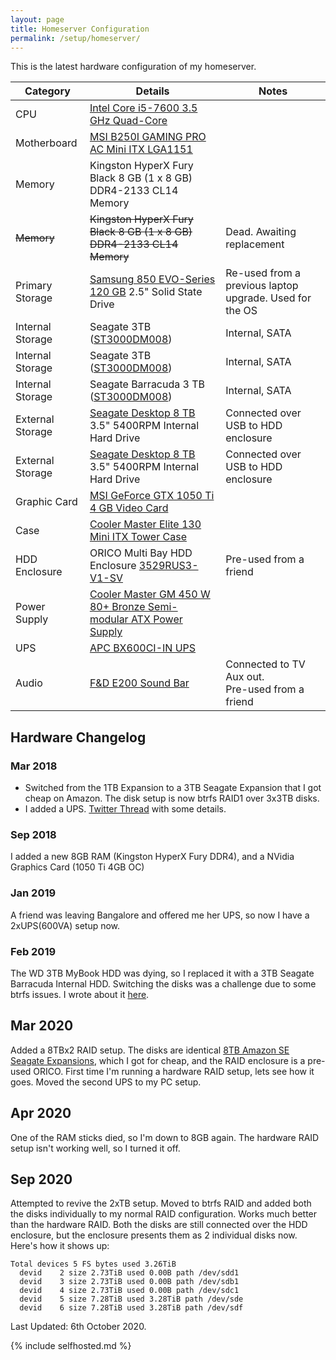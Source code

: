```yaml
---
layout: page
title: Homeserver Configuration
permalink: /setup/homeserver/
---
```


This is the latest hardware configuration of my homeserver.

Category|Details|Notes
----|-------|-----
CPU|[Intel Core i5-7600 3.5 GHz Quad-Core](https://ark.intel.com/content/www/us/en/ark/products/97150/intel-core-i5-7600-processor-6m-cache-up-to-4-10-ghz.html)
Motherboard|[MSI B250I GAMING PRO AC Mini ITX LGA1151](https://www.msi.com/Motherboard/B250I-GAMING-PRO-AC.html)
Memory|Kingston HyperX Fury Black 8 GB (1 x 8 GB) DDR4-2133 CL14 Memory
~~Memory~~|~~Kingston HyperX Fury Black 8 GB (1 x 8 GB) DDR4-2133 CL14 Memory~~|Dead. Awaiting replacement
Primary Storage|[Samsung 850 EVO-Series 120 GB](https://amzn.to/2I0QyfA) 2.5" Solid State Drive|Re-used from a previous laptop upgrade. Used for the OS
Internal Storage|Seagate 3TB ([ST3000DM008](https://amzn.to/36DfQKL))|Internal, SATA
Internal Storage|Seagate 3TB ([ST3000DM008](https://amzn.to/36DfQKL))|Internal, SATA
Internal Storage|Seagate Barracuda 3 TB ([ST3000DM008](https://amzn.to/2GE0F9l))|Internal, SATA
External Storage|[Seagate Desktop 8 TB](https://www.amazon.de/gp/product/B07DQBFQ2D) 3.5" 5400RPM Internal Hard Drive|Connected over USB to HDD enclosure
External Storage|[Seagate Desktop 8 TB](https://www.amazon.de/gp/product/B07DQBFQ2D) 3.5" 5400RPM Internal Hard Drive|Connected over USB to HDD enclosure
Graphic Card|[MSI GeForce GTX 1050 Ti 4 GB Video Card](https://www.msi.com/Graphics-card/GeForce-GTX-1050-Ti-GAMING-X-4G.html)
Case|[Cooler Master Elite 130 Mini ITX Tower Case](https://www.coolermaster.com/catalog/cases/mini-itx/elite130/)
HDD Enclosure|ORICO Multi Bay HDD Enclosure [3529RUS3-V1-SV](https://www.orico.me/product/orico-aluminum-3-5-inch-sata-usb3-0-esata-external-multi-bay-hdd-enclosure-on-the-desktop-3529rus3/)|Pre-used from a friend
Power Supply|[Cooler Master GM 450 W 80+ Bronze Semi-modular ATX Power Supply](https://www.coolermaster.com/catalog/power-supplies/masterwatt/masterwatt-450/)
UPS|[APC BX600CI-IN UPS](https://amzn.to/34t22Qv)
Audio|[F&D E200 Sound Bar](https://amzn.to/33B5oBy)|Connected to TV Aux out.<br>Pre-used from a friend

## Hardware Changelog

### Mar 2018

-   Switched from the 1TB Expansion to a 3TB Seagate Expansion that I got cheap on Amazon. The disk setup is now btrfs RAID1 over 3x3TB disks.
-   I added a UPS. [Twitter Thread](https://twitter.com/captn3m0/status/973264624752603136) with some details.

### Sep 2018

I added a new 8GB RAM (Kingston HyperX Fury DDR4), and a NVidia Graphics Card (1050 Ti 4GB OC)

### Jan 2019

A friend was leaving Bangalore and offered me her UPS, so now I have a 2xUPS(600VA) setup now.

### Feb 2019

The WD 3TB MyBook HDD was dying, so I replaced it with a 3TB Seagate Barracuda Internal HDD. Switching the disks was a challenge due to some btrfs issues. I wrote about it [here](https://captnemo.in/blog/2019/02/24/btrfs-raid-device-replacement-story/).

## Mar 2020

Added a 8TBx2 RAID setup. The disks are identical [8TB Amazon SE Seagate Expansions](https://www.amazon.co.uk/d/B07DQBFQ2D/), which I got for cheap, and the RAID enclosure is a pre-used ORICO. First time I'm running a hardware RAID setup, lets see how it goes. Moved the second UPS to my PC setup.

## Apr 2020

One of the RAM sticks died, so I'm down to 8GB again. The hardware RAID setup isn't working well, so I turned it off.

## Sep 2020

Attempted to revive the 2xTB setup. Moved to btrfs RAID and added both the disks individually to my normal RAID configuration. Works much better than the hardware RAID. Both the disks are still connected over the HDD enclosure, but the enclosure presents them as 2 individual disks now. Here's how it shows up:

```
Total devices 5 FS bytes used 3.26TiB
  devid    2 size 2.73TiB used 0.00B path /dev/sdd1
  devid    3 size 2.73TiB used 0.00B path /dev/sdb1
  devid    4 size 2.73TiB used 0.00B path /dev/sdc1
  devid    5 size 7.28TiB used 3.28TiB path /dev/sde
  devid    6 size 7.28TiB used 3.28TiB path /dev/sdf
```

Last Updated: 6th October 2020.

{% include selfhosted.md %}